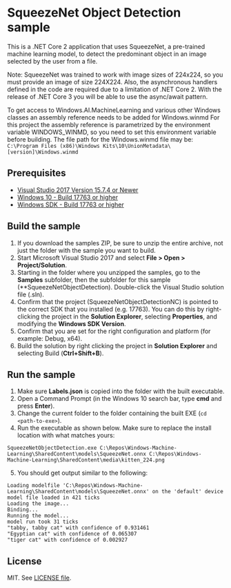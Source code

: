 # SqueezeNet Object Detection sample

This is a .NET Core 2 application that uses SqueezeNet, a pre-trained machine learning model, to detect the predominant object in an image selected by the user from a file.

Note: SqueezeNet was trained to work with image sizes of 224x224, so you must provide an image of size 224X224.
Also, the asynchronous handlers defined in the code are required due to a limitation of .NET Core 2. With the release of .NET Core 3 you will be able to use the async/await pattern.

To get access to Windows.AI.MachineLearning and various other Windows classes an assembly reference needs to be added for Windows.winmd
For this project the assembly reference is parametrized by the environment variable WINDOWS_WINMD, so you need to set this environment variable before building.
The file path for the Windows.winmd file may be: ```C:\Program Files (x86)\Windows Kits\10\UnionMetadata\[version]\Windows.winmd```


## Prerequisites

- [Visual Studio 2017 Version 15.7.4 or Newer](https://developer.microsoft.com/en-us/windows/downloads)
- [Windows 10 - Build 17763 or higher](https://www.microsoft.com/en-us/software-download/windowsinsiderpreviewiso)
- [Windows SDK - Build 17763 or higher](https://www.microsoft.com/en-us/software-download/windowsinsiderpreviewSDK)

## Build the sample

1. If you download the samples ZIP, be sure to unzip the entire archive, not just the folder with the sample you want to build.
2. Start Microsoft Visual Studio 2017 and select **File > Open > Project/Solution**.
3. Starting in the folder where you unzipped the samples, go to the **Samples** subfolder, then the subfolder for this sample (**SqueezeNetObjectDetection). Double-click the Visual Studio solution file (.sln).
4. Confirm that the project (SqueezeNetObjectDetectionNC) is pointed to the correct SDK that you installed (e.g. 17763). You can do this by right-clicking the project in the **Solution Explorer**, selecting **Properties**, and modifying the **Windows SDK Version**.
5. Confirm that you are set for the right configuration and platform (for example: Debug, x64).
6. Build the solution by right clicking the project in **Solution Explorer** and selecting Build (**Ctrl+Shift+B**).

## Run the sample

1. Make sure **Labels.json** is copied into the folder with the built executable.
2. Open a Command Prompt (in the Windows 10 search bar, type **cmd** and press **Enter**).
3. Change the current folder to the folder containing the built EXE (`cd <path-to-exe>`).
4. Run the executable as shown below. Make sure to replace the install location with what matches yours:
  ```
  SqueezeNetObjectDetection.exe C:\Repos\Windows-Machine-Learning\SharedContent\models\SqueezeNet.onnx C:\Repos\Windows-Machine-Learning\SharedContent\media\kitten_224.png
  ```
5. You should get output similar to the following:
  ```
  Loading modelfile 'C:\Repos\Windows-Machine-Learning\SharedContent\models\SqueezeNet.onnx' on the 'default' device
  model file loaded in 421 ticks
  Loading the image...
  Binding...
  Running the model...
  model run took 31 ticks
  "tabby, tabby cat" with confidence of 0.931461
  "Egyptian cat" with confidence of 0.065307
  "tiger cat" with confidence of 0.002927
  ```

## License

MIT. See [LICENSE file](https://github.com/Microsoft/Windows-Machine-Learning/blob/master/LICENSE).
